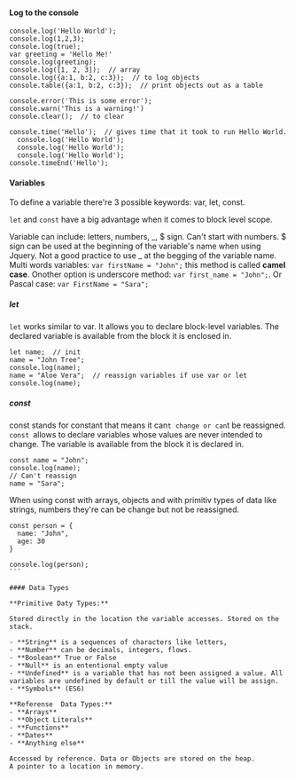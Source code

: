 #### Log to the console
```
console.log('Hello World');
console.log(1,2,3);
console.log(true);
var greeting = 'Hello Me!'
console.log(greeting);
console.log([1, 2, 3]);  // array 
console.log({a:1, b:2, c:3});  // to log objects
console.table({a:1, b:2, c:3});  // print objects out as a table

console.error('This is some error');
console.warn('This is a warning!')
console.clear();  // to clear

console.time('Hello');  // gives time that it took to run Hello World.
  console.log('Hello World');
  console.log('Hello World');
  console.log('Hello World');
console.timeEnd('Hello');
````

#### Variables

To define a variable there're 3 possible keywords:
 var, let, const. 

`let` and `const` have a big advantage when it comes to block level scope.

Variable can include: letters, numbers, _, $ sign. Can't start with numbers. $ sign can be used at the beginning of the variable's name when using Jquery. Not a good practice to use _ at the begging of the variable name. 
Multi words variables: `var firstName = "John";` this method is called **camel case**. Onother option is underscore method: `var first_name = "John";`. Or Pascal case: `var FirstName = "Sara";`

##### let

`let` works similar to var. It allows you to declare block-level variables. The declared variable is available from the block it is enclosed in.
```
let name;  // init  
name = "John Tree";
console.log(name);
name = "Aloe Vera";  // reassign variables if use var or let
console.log(name);
```

##### const 

const stands for constant that means it can`t change or can`t be reassigned. 
`const `allows to declare variables whose values are never intended to change. The variable is available from the block it is declared in.

```
const name = "John";
console.log(name);
// Can't reassign
name = "Sara";
```
When using const with arrays, objects and with primitiv types of data like strings, numbers they're can be change but not be reassigned.

````
const person = {
  name: "John",
  age: 30
}

console.log(person);
```

#### Data Types

**Primitive Daty Types:**

Stored directly in the location the variable accesses. Stored on the stack.

- **String** is a sequences of characters like letters, 
- **Number** can be decimals, integers, flows.
- **Boolean** True or False
- **Null** is an ententional empty value 
- **Undefined** is a variable that has not been assigned a value. All variables are undefined by default or till the value will be assign.
- **Symbols** (ES6)

**Referense  Data Types:**
- **Arrays**
- **Object Literals**
- **Functions**
- **Dates**
- **Anything else**

Accessed by reference. Data or Objects are stored on the heap.
A pointer to a location in memory.